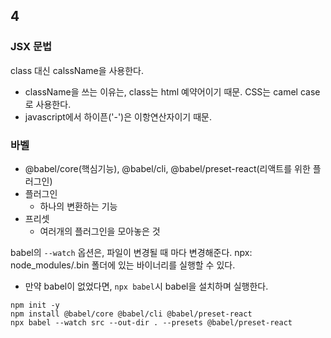 ## 4
### JSX 문법
class 대신 calssName을 사용한다.
- className을 쓰는 이유는, class는 html 예약어이기 때문.
CSS는 camel case로 사용한다.
- javascript에서 하이픈('-')은 이항연산자이기 때문.

### 바벨
- @babel/core(핵심기능), @babel/cli, @babel/preset-react(리액트를 위한 플러그인)
- 플러그인
  - 하나의 변환하는 기능
- 프리셋
  - 여러개의 플러그인을 모아놓은 것

babel의 `--watch` 옵션은, 파일이 변경될 때 마다 변경해준다.
npx: node_modules/.bin 폴더에 있는 바이너리를 실행할 수 있다.
  - 만약 babel이 없었다면, `npx babel`시 babel을 설치하며 실행한다.

```
npm init -y
npm install @babel/core @babel/cli @babel/preset-react
npx babel --watch src --out-dir . --presets @babel/preset-react
```